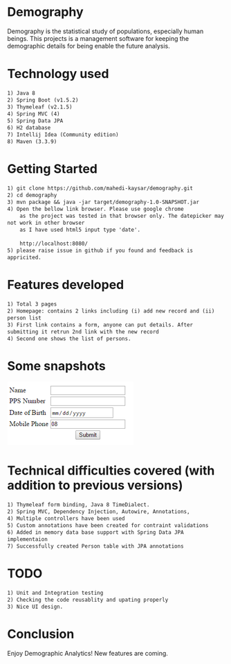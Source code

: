 # Demography
Demography is the statistical study of populations, especially human beings. 
This projects is a management software for keeping the demographic details for
being enable the future analysis.

# Technology used
    1) Java 8
    2) Spring Boot (v1.5.2)
    3) Thymeleaf (v2.1.5)
    4) Spring MVC (4)
    5) Spring Data JPA
    6) H2 database
    7) Intellij Idea (Community edition)
    8) Maven (3.3.9)
    
# Getting Started
    1) git clone https://github.com/mahedi-kaysar/demography.git
    2) cd demography
    3) mvn package && java -jar target/demography-1.0-SNAPSHOT.jar
    4) Open the bellow link browser. Please use google chrome 
        as the project was tested in that browser only. The datepicker may not work in other browser
        as I have used html5 input type 'date'.
    
        http://localhost:8080/
    5) please raise issue in github if you found and feedback is appricited.
# Features developed
    1) Total 3 pages 
    2) Homepage: contains 2 links including (i) add new record and (ii) person list
    3) First link contains a form, anyone can put details. After submitting it retrun 2nd link with the new record
    4) Second one shows the list of persons.
# Some snapshots 
   ![PersonForm](/docs/images/personform.PNG?raw=true)

# Technical difficulties covered (with addition to previous versions)
    1) Thymeleaf form binding, Java 8 TimeDialect.
    2) Spring MVC, Dependency Injection, Autowire, Annotations,
    4) Multiple controllers have been used
    5) Custom annotations have been created for contraint validations
    6) Added in memory data base support with Spring Data JPA implementaion
    7) Successfully created Person table with JPA annotations
    
# TODO
    1) Unit and Integration testing
    2) Checking the code reusablity and upating properly
    3) Nice UI design.
     
# Conclusion
Enjoy Demographic Analytics! New features are coming.